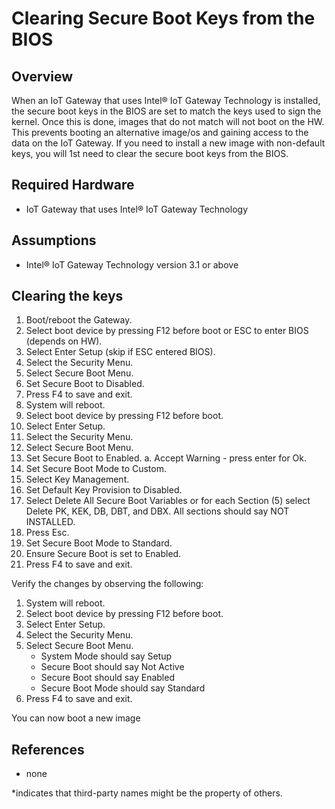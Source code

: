 # Clearing Secure Boot Keys from the BIOS #
<cr>

## Overview ##
When an IoT Gateway that uses Intel® IoT Gateway Technology is installed, the secure boot keys in the BIOS are set to match the keys used to sign the kernel.  Once this is done, images that do not match will not boot on the HW.  This prevents booting an alternative image/os and gaining access to the data on the IoT Gateway.  If you need to install a new image with non-default keys, you will 1st need to clear the secure boot keys from the BIOS. 

## Required Hardware ##
-   IoT Gateway that uses Intel® IoT Gateway Technology

## Assumptions ##
-   Intel® IoT Gateway Technology version 3.1 or above

## Clearing the keys ##

1.	Boot/reboot the Gateway.
2.	Select boot device by pressing F12 before boot or ESC to enter BIOS (depends on HW).
3.	Select Enter Setup (skip if ESC entered BIOS).
4.	Select the Security Menu.
5.	Select Secure Boot Menu.
6.	Set Secure Boot to Disabled.
7.	Press F4 to save and exit.
8.	System will reboot.
9.	Select boot device by pressing F12 before boot.
10.	Select Enter Setup.
11.	Select the Security Menu.
12.	Select Secure Boot Menu.
13.	Set Secure Boot to Enabled.
a.	Accept Warning - press enter for Ok.
14.	Set Secure Boot Mode to Custom.
15.	Select Key Management.
16.	Set Default Key Provision to Disabled.
17.	Select Delete All Secure Boot Variables or for each Section (5) select Delete PK, KEK, DB, DBT, and DBX. All sections should say NOT INSTALLED.
18.	Press Esc.
19.	Set Secure Boot Mode to Standard.
20.	Ensure Secure Boot is set to Enabled.
21.	Press F4 to save and exit.

Verify the changes by observing the following:

1.	System will reboot.
2.	Select boot device by pressing F12 before boot.
3.	Select Enter Setup.
4.	Select the Security Menu.
5.	Select Secure Boot Menu.
	- System Mode should say Setup
	- Secure Boot should say Not Active
	- Secure Boot should say Enabled
	- Secure Boot Mode should say Standard
6.	Press F4 to save and exit.

You can now boot a new image

## References ##
-   none

*indicates that third-party names might be the property of others.
